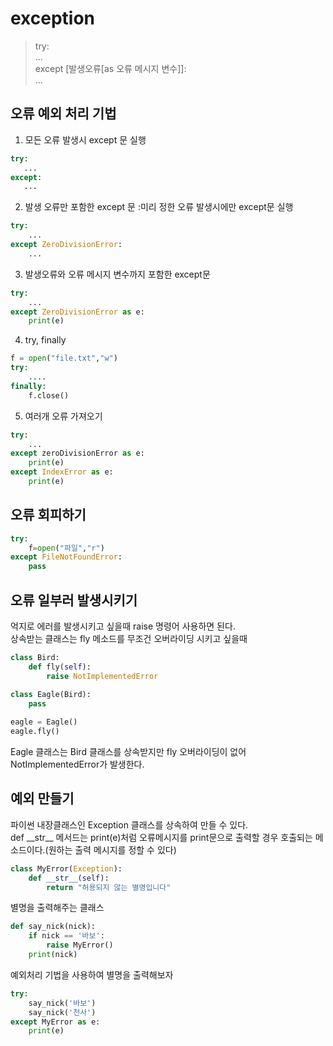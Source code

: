 # exception
> try:     
    ...       
	except [발생오류[as 오류 메시지 변수]]:    
	...    
	   
## 오류 예외 처리 기법    
     
1. 모든 오류 발생시 except 문 실행    
```python
try:
   ...
except:
   ...
```   
    
2. 발생 오류만 포함한 except 문
:미리 정한 오류 발생시에만 except문 실행    
```python
try:
	...
except ZeroDivisionError:
	...
```	   
    
3. 발생오류와 오류 메시지 변수까지 포함한 except문
```python
try:
	...
except ZeroDivisionError as e:
	print(e)
```    

4. try, finally
```python
f = open("file.txt","w")
try:
	....
finally:
	f.close()
```    
    
5. 여러개 오류 가져오기
```python
try:
	...
except zeroDivisionError as e:
	print(e)
except IndexError as e:
	print(e)
```
     
     
## 오류 회피하기
```python
try:
	f=open("파일","r")
except FileNotFoundError:
	pass
```
    
    
## 오류 일부러 발생시키기
억지로 에러를 발생시키고 싶을때 raise 명령어 사용하면 된다.    
상속받는 클래스는 fly 메소드를 무조건 오버라이딩 시키고 싶을때    
```python
class Bird:
	def fly(self):
		raise NotImplementedError

class Eagle(Bird):
	pass
	
eagle = Eagle()
eagle.fly()
```
Eagle 클래스는 Bird 클래스를 상속받지만 fly 오버라이딩이 없어 NotImplementedError가 발생한다.    
     
## 예외 만들기
파이썬 내장클래스인 Exception 클래스를 상속하여 만들 수 있다.   
def \_\_str\_\_ 메서드는 print(e)처럼 오류메시지를 print문으로 출력할 경우 호출되는 메소드이다.(원하는 출력 메시지를 정할 수 있다)   
```python
class MyError(Exception):
	def __str__(self):
		return "허용되지 않는 별명입니다"
```
별명을 출력해주는 클래스
```python
def say_nick(nick):
	if nick == '바보':
		raise MyError()
	print(nick)
```
예외처리 기법을 사용하여 별명을 출력해보자    
```python
try:
	say_nick('바보')
	say_nick('천사')
except MyError as e:
	print(e)
```   
 